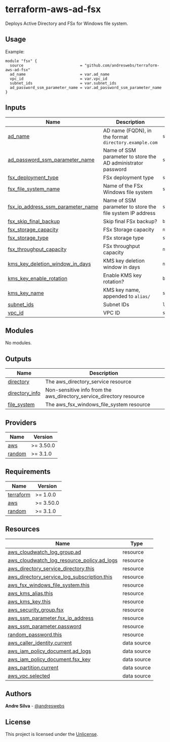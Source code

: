 # terraform-aws-ad-fsx

Deploys Active Directory and FSx for Windows file system.

[//]: # (BEGIN_TF_DOCS)


## Usage

Example:

```hcl
module "fsx" {
  source                         = "github.com/andreswebs/terraform-aws-ad-fsx"
  ad_name                        = var.ad_name
  vpc_id                         = var.vpc_id
  subnet_ids                     = var.subnet_ids
  ad_password_ssm_parameter_name = var.ad_password_ssm_parameter_name
}
```



## Inputs

| Name | Description | Type | Default | Required |
|------|-------------|------|---------|:--------:|
| <a name="input_ad_name"></a> [ad\_name](#input\_ad\_name) | AD name (FQDN), in the format `directory.example.com` | `string` | n/a | yes |
| <a name="input_ad_password_ssm_parameter_name"></a> [ad\_password\_ssm\_parameter\_name](#input\_ad\_password\_ssm\_parameter\_name) | Name of SSM parameter to store the AD administrator password | `string` | `"/ad/password"` | no |
| <a name="input_fsx_deployment_type"></a> [fsx\_deployment\_type](#input\_fsx\_deployment\_type) | FSx deployment type | `string` | `"SINGLE_AZ_2"` | no |
| <a name="input_fsx_file_system_name"></a> [fsx\_file\_system\_name](#input\_fsx\_file\_system\_name) | Name of the FSx Windows file system | `string` | `"file-system"` | no |
| <a name="input_fsx_ip_address_ssm_parameter_name"></a> [fsx\_ip\_address\_ssm\_parameter\_name](#input\_fsx\_ip\_address\_ssm\_parameter\_name) | Name of SSM parameter to store the file system IP address | `string` | `"/fsx/ip-address"` | no |
| <a name="input_fsx_skip_final_backup"></a> [fsx\_skip\_final\_backup](#input\_fsx\_skip\_final\_backup) | Skip final FSx backup? | `bool` | `true` | no |
| <a name="input_fsx_storage_capacity"></a> [fsx\_storage\_capacity](#input\_fsx\_storage\_capacity) | FSx Storage capacity | `number` | `32` | no |
| <a name="input_fsx_storage_type"></a> [fsx\_storage\_type](#input\_fsx\_storage\_type) | FSx storage type | `string` | `"SSD"` | no |
| <a name="input_fsx_throughput_capacity"></a> [fsx\_throughput\_capacity](#input\_fsx\_throughput\_capacity) | FSx throughput capacity | `number` | `8` | no |
| <a name="input_kms_key_deletion_window_in_days"></a> [kms\_key\_deletion\_window\_in\_days](#input\_kms\_key\_deletion\_window\_in\_days) | KMS key deletion window in days | `number` | `30` | no |
| <a name="input_kms_key_enable_rotation"></a> [kms\_key\_enable\_rotation](#input\_kms\_key\_enable\_rotation) | Enable KMS key rotation? | `bool` | `true` | no |
| <a name="input_kms_key_name"></a> [kms\_key\_name](#input\_kms\_key\_name) | KMS key name, appended to `alias/` | `string` | `"fsx-key"` | no |
| <a name="input_subnet_ids"></a> [subnet\_ids](#input\_subnet\_ids) | Subnet IDs | `list(string)` | n/a | yes |
| <a name="input_vpc_id"></a> [vpc\_id](#input\_vpc\_id) | VPC ID | `string` | n/a | yes |

## Modules

No modules.

## Outputs

| Name | Description |
|------|-------------|
| <a name="output_directory"></a> [directory](#output\_directory) | The aws\_directory\_service resource |
| <a name="output_directory_info"></a> [directory\_info](#output\_directory\_info) | Non-sensitive info from the aws\_directory\_service\_directory resource |
| <a name="output_file_system"></a> [file\_system](#output\_file\_system) | The aws\_fsx\_windows\_file\_system resource |

## Providers

| Name | Version |
|------|---------|
| <a name="provider_aws"></a> [aws](#provider\_aws) | >= 3.50.0 |
| <a name="provider_random"></a> [random](#provider\_random) | >= 3.1.0 |

## Requirements

| Name | Version |
|------|---------|
| <a name="requirement_terraform"></a> [terraform](#requirement\_terraform) | >= 1.0.0 |
| <a name="requirement_aws"></a> [aws](#requirement\_aws) | >= 3.50.0 |
| <a name="requirement_random"></a> [random](#requirement\_random) | >= 3.1.0 |

## Resources

| Name | Type |
|------|------|
| [aws_cloudwatch_log_group.ad](https://registry.terraform.io/providers/hashicorp/aws/latest/docs/resources/cloudwatch_log_group) | resource |
| [aws_cloudwatch_log_resource_policy.ad_logs](https://registry.terraform.io/providers/hashicorp/aws/latest/docs/resources/cloudwatch_log_resource_policy) | resource |
| [aws_directory_service_directory.this](https://registry.terraform.io/providers/hashicorp/aws/latest/docs/resources/directory_service_directory) | resource |
| [aws_directory_service_log_subscription.this](https://registry.terraform.io/providers/hashicorp/aws/latest/docs/resources/directory_service_log_subscription) | resource |
| [aws_fsx_windows_file_system.this](https://registry.terraform.io/providers/hashicorp/aws/latest/docs/resources/fsx_windows_file_system) | resource |
| [aws_kms_alias.this](https://registry.terraform.io/providers/hashicorp/aws/latest/docs/resources/kms_alias) | resource |
| [aws_kms_key.this](https://registry.terraform.io/providers/hashicorp/aws/latest/docs/resources/kms_key) | resource |
| [aws_security_group.fsx](https://registry.terraform.io/providers/hashicorp/aws/latest/docs/resources/security_group) | resource |
| [aws_ssm_parameter.fsx_ip_address](https://registry.terraform.io/providers/hashicorp/aws/latest/docs/resources/ssm_parameter) | resource |
| [aws_ssm_parameter.password](https://registry.terraform.io/providers/hashicorp/aws/latest/docs/resources/ssm_parameter) | resource |
| [random_password.this](https://registry.terraform.io/providers/hashicorp/random/latest/docs/resources/password) | resource |
| [aws_caller_identity.current](https://registry.terraform.io/providers/hashicorp/aws/latest/docs/data-sources/caller_identity) | data source |
| [aws_iam_policy_document.ad_logs](https://registry.terraform.io/providers/hashicorp/aws/latest/docs/data-sources/iam_policy_document) | data source |
| [aws_iam_policy_document.fsx_key](https://registry.terraform.io/providers/hashicorp/aws/latest/docs/data-sources/iam_policy_document) | data source |
| [aws_partition.current](https://registry.terraform.io/providers/hashicorp/aws/latest/docs/data-sources/partition) | data source |
| [aws_vpc.selected](https://registry.terraform.io/providers/hashicorp/aws/latest/docs/data-sources/vpc) | data source |

[//]: # (END_TF_DOCS)

## Authors

**Andre Silva** - [@andreswebs](https://github.com/andreswebs)

## License

This project is licensed under the [Unlicense](UNLICENSE.md).
